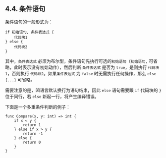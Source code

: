 ## 4.4. 条件语句

条件语句的一般形式为：
```wa
if 初始语句, 条件表达式 {
    代码块1
} else {
    代码块2
}
```

其中，`条件表达式` 必须为布尔型，条件语句先执行可选的`初始语句`（`初始语句,` 可省略，此时表示没有初始动作），然后判断 `条件表达式` 是否为 `true`，是则执行 `代码块1`，否则执行 `代码块2`。如果`条件表达式` 为 `false` 时无需执行任何操作，那么 `else {...}` 可省略。

需要注意的是，凹语言默认换行为语句结束，因此 `else` 语句需要跟 `if` 代码块的 `}` 位于同行，若 `else` 新起一行，将产生编译错误。

下面是一个多重条件判断的例子：
```wa
func Compare(x, y: int) => int {
    if x < y {
        return 1
    } else if x > y {
        return -1
    } else {
        return 0
    }
}
```
